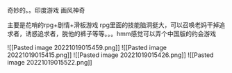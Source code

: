 奇妙的。。印度游戏
画风神奇

主要是花哨的rpg+剧情+滑板游戏
rpg里面的技能脑洞挺大，可以召唤老妈干掉追求者，诱惑追求者，脱他的裤子等等。。。hmm感觉可以弄个中国版的约会游戏

![[Pasted image 20221019015459.png]]
![[Pasted image 20221019015415.png]]
![[Pasted image 20221019015426.png]]
![[Pasted image 20221019015522.png]]